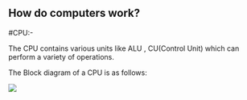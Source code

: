 ## How do computers work?
#CPU:-

The CPU contains various units like ALU , CU(Control Unit) which can perform a variety of operations.

The Block diagram of a CPU is as follows:


![](https://www.google.com/url?sa=i&url=https%3A%2F%2Fin.pinterest.com%2Fpin%2F438115869996871917%2F&psig=AOvVaw021zzU_Wk8AKpyIIgPSHcq&ust=1723358199502000&source=images&cd=vfe&opi=89978449&ved=0CA8QjRxqFwoTCIiO3tvn6YcDFQAAAAAdAAAAABAK)








